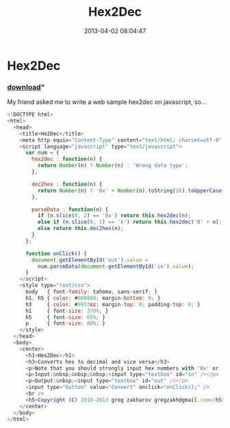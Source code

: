 ﻿---
pid:            4062
parent:         0
children:       
poster:         greg zakharov
title:          Hex2Dec
date:           2013-04-02 08:04:47
format:         javascript
---

# Hex2Dec

### [download](4062.js)"

My friend asked me to write a web sample hex2dec on javascript, so...

```javascript
<!DOCTYPE html>
<html>
  <head>
    <title>He2Dec</title>
    <meta http-equiv="Content-Type" content="text/html; charset=utf-8" />
    <script language="javascript" type="text/javascript">
      var num = {
        hex2dec : function(n) {
          return Number(n) ? Number(n) : 'Wrong data type';
        },

        dec2hex : function(n) {
          return Number(n) ? '0x' + Number(n).toString(16).toUpperCase() : 'Wrong data type';
        },

        parseData : function(n) {
          if (n.slice(0, 2) == '0x') return this.hex2dec(n);
          else if (n.slice(0, 1) == 'x') return this.hex2dec('0' + n);
          else return this.dec2hex(n);
        }
      };

      function onClick() {
        document.getElementById('out').value =
          num.parseData(document.getElementById('in').value);
      }
    </script>
    <style type="text/css">
      body   { font-family: tahoma, sans-serif; }
      h1, h5 { color: #000080; margin-bottom: 0; }
      h3     { color: #9933cc; margin-top: 0; padding-top: 0; }
      h1     { font-size: 370%; }
      h5     { font-size: 65%; }
      p      { font-size: 80%; }
    </style>
  </head>
  <body>
    <center>
      <h1>Hex2Dec</h1>
      <h3>Converts hex to decimal and vice versa</h3>
      <p>Note that you should strongly input hex numbers with '0x' or 'x' prefixes.</p>
      <p>Input:&nbsp;&nbsp;&nbsp;<input type="textbox" id="in" /></p>
      <p>Output:&nbsp;<input type="textbox" id="out" /></p>
      <input type="button" value="Convert" onclick="onClick();" />
      <br />
      <h5>Copyright (C) 2010-2013 greg zakharov gregzakh@gmail.com</h5>
    </center>
  </body>
</html>
```
